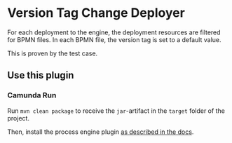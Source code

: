 # Version Tag Change Deployer

For each deployment to the engine, the deployment resources are filtered for BPMN files. In each BPMN file, the version tag is set to a default value.

This is proven by the test case.

## Use this plugin

### Camunda Run

Run `mvn clean package` to receive the `jar`-artifact in the `target` folder of the project. 

Then, install the process engine plugin [as described in the docs](https://docs.camunda.org/manual/latest/user-guide/camunda-bpm-run/#process-engine-plugin-registration).